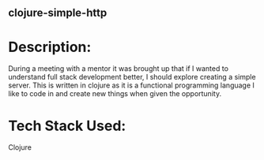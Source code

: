 ## clojure-simple-http

# Description:

During a meeting with a mentor it was brought up that if I wanted to understand full stack development better, I should explore creating a simple server. This is written in clojure as it is a functional programming language I like to code in and create new things when given the opportunity.

# Tech Stack Used:

Clojure
